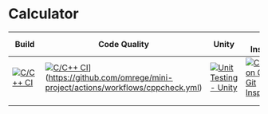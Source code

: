 # Calculator

| Build	| Code Quality                                             | Unity | Git Inspector   |
|-----|---------------------------------------------------------|----------|----------|
|[![C/C++ CI](https://github.com/omrege/mini-project/actions/workflows/c-build.yml/badge.svg?branch=main)](https://github.com/omrege/mini-project/actions/workflows/c-build.yml) |	[![C/C++ CI](https://github.com/omrege/mini-project/actions/workflows/c-build.yml/badge.svg?branch=main)](https://github.com/omrege/mini-project/actions/workflows/c-build.yml)](https://github.com/omrege/mini-project/actions/workflows/cppcheck.yml)	|[![Unit Testing - Unity](https://github.com/omrege/mini-project/actions/workflows/unity.yml/badge.svg?branch=main)](https://github.com/omrege/mini-project/actions/workflows/unity.yml) |[![Contribution Check - Git Inspector](https://github.com/omrege/mini-project/actions/workflows/gitinspector.yml/badge.svg?branch=main)](https://github.com/omrege/mini-project/actions/workflows/gitinspector.yml)	|
| |	 	| |	|
| |	||	|

